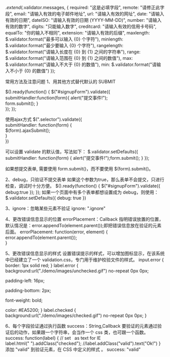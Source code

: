 $.extend($.validator.messages, {
    required: "这是必填字段",
    remote: "请修正此字段",
    email: "请输入有效的电子邮件地址",
    url: "请输入有效的网址",
    date: "请输入有效的日期",
    dateISO: "请输入有效的日期 (YYYY-MM-DD)",
    number: "请输入有效的数字",
    digits: "只能输入数字",
    creditcard: "请输入有效的信用卡号码",
    equalTo: "你的输入不相同",
    extension: "请输入有效的后缀",
    maxlength: $.validator.format("最多可以输入 {0} 个字符"),
    minlength: $.validator.format("最少要输入 {0} 个字符"),
    rangelength: $.validator.format("请输入长度在 {0} 到 {1} 之间的字符串"),
    range: $.validator.format("请输入范围在 {0} 到 {1} 之间的数值"),
    max: $.validator.format("请输入不大于 {0} 的数值"),
    min: $.validator.format("请输入不小于 {0} 的数值")
});

常用方法及注意问题
1、用其他方式替代默认的 SUBMIT

$().ready(function() {
 $("#signupForm").validate({
        submitHandler:function(form){
            alert("提交事件!");   
            form.submit();
        }    
    });
});
    
使用ajax方式
$(".selector").validate({     
 submitHandler: function(form) 
   {      
      $(form).ajaxSubmit();     
   }  
 }) 
     
可以设置 validate 的默认值，写法如下：
$.validator.setDefaults({
submitHandler: function(form) { alert("提交事件!");form.submit(); }
});

如果想提交表单, 需要使用 form.submit()，而不要使用 $(form).submit()。

2、debug，只验证不提交表单
如果这个参数为true，那么表单不会提交，只进行检查，调试时十分方便。
$().ready(function() {
 $("#signupForm").validate({
        debug:true
    });
});
如果一个页面中有多个表单都想设置成为 debug，则使用：
$.validator.setDefaults({
   debug: true
})

3、ignore：忽略某些元素不验证
ignore: ".ignore"

4、更改错误信息显示的位置
errorPlacement：Callback
指明错误放置的位置，默认情况是：error.appendTo(element.parent());即把错误信息放在验证的元素后面。
errorPlacement: function(error, element) {  
    error.appendTo(element.parent());  
}

5、更改错误信息显示的样式
设置错误提示的样式，可以增加图标显示，在该系统中已经建立了一个 validation.css，专门用于维护校验文件的样式。
input.error { border: 1px solid red; }
label.error {
  background:url("./demo/images/unchecked.gif") no-repeat 0px 0px;

  padding-left: 16px;

  padding-bottom: 2px;

  font-weight: bold;

  color: #EA5200;
}
label.checked {
  background:url("./demo/images/checked.gif") no-repeat 0px 0px;
}


6、每个字段验证通过执行函数
success：String,Callback
要验证的元素通过验证后的动作，如果跟一个字符串，会当作一个 css 类，也可跟一个函数。
success: function(label) {
    // set &nbsp; as text for IE
    label.html("&nbsp;").addClass("checked");
    //label.addClass("valid").text("Ok!")
}
添加 "valid" 到验证元素，在 CSS 中定义的样式 <style>label.valid {}</style>。
success: "valid"